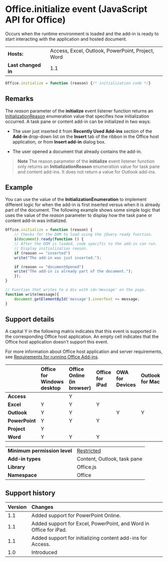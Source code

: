 
# Office.initialize event (JavaScript API for Office)
Occurs when the runtime environment is loaded and the add-in is ready to start interacting with the application and hosted document. 

|||
|:-----|:-----|
|**Hosts:**|Access, Excel, Outlook, PowerPoint, Project, Word|
|**Last changed in**|1.1|

```js
Office.initialize = function (reason) {/* initialization code */}
```


## Remarks

The  _reason_ parameter of the **initialize** event listener function returns an [InitializationReason](../../reference/shared/initializationreason-enumeration.md) enumeration value that specifies how initialization occurred. A task pane or content add-in can be initialized in two ways:


- The user just inserted it from  **Recently Used Add-ins** section of the **Add-in** drop-down list on the **Insert** tab of the ribbon in the Office host application, or from **Insert add-in** dialog box.
    
- The user opened a document that already contains the add-in.
    

 >**Note**  The reason parameter of the  **initialize** event listener function only returns an **InitializationReason** enumeration value for task pane and content add-ins. It does not return a value for Outlook add-ins.


## Example

You can use the value of the  **InitializationEnumeration** to implement different logic for when the add-in is first inserted versus when it is already part of the document. The following example shows some simple logic that uses the value of the _reason_ parameter to display how the task pane or content add-in was initialized.


```js
Office.initialize = function (reason) {
    // Checks for the DOM to load using the jQuery ready function.
    $(document).ready(function () {
    // After the DOM is loaded, code specific to the add-in can run.
    // Display initialization reason.
    if (reason == "inserted")
    write("The add-in was just inserted.");

    if (reason == "documentOpened")
    write("The add-in is already part of the document.");
    });
}

// Function that writes to a div with id='message' on the page.
function write(message){
    document.getElementById('message').innerText += message; 
}
```




## Support details


A capital Y in the following matrix indicates that this event is supported in the corresponding Office host application. An empty cell indicates that the Office host application doesn't support this event.

For more information about Office host application and server requirements, see [Requirements for running Office Add-ins](http://msdn.microsoft.com/library/67340567-bb9a-498c-96d3-3f52f28c16bc%28Office.15%29.aspx).


||**Office for Windows desktop**|**Office Online (in browser)**|**Office for iPad**|**OWA for Devices**|**Outlook for Mac**|
|:-----|:-----|:-----|:-----|:-----|:-----|
|**Access**||Y||||
|**Excel**|Y|Y|Y|||
|**Outlook**|Y|Y||Y|Y|
|**PowerPoint**|Y|Y|Y|||
|**Project**|Y|||||
|**Word**|Y|Y|Y|||

|||
|:-----|:-----|
|**Minimum permission level**|[Restricted](http://msdn.microsoft.com/library/da2efadc-4ebf-45fe-be39-397ac1eb1dbd%28Office.15%29.aspx)|
|**Add-in types**|Content, Outlook, task pane|
|**Library**|Office.js|
|**Namespace**|Office|

## Support history




|**Version**|**Changes**|
|:-----|:-----|
|1.1|Added support for PowerPoint Online.|
|1.1|Added support for Excel, PowerPoint, and Word in Office for iPad.|
|1.1|Added support for initializing content add-ins for Access.|
|1.0|Introduced|
